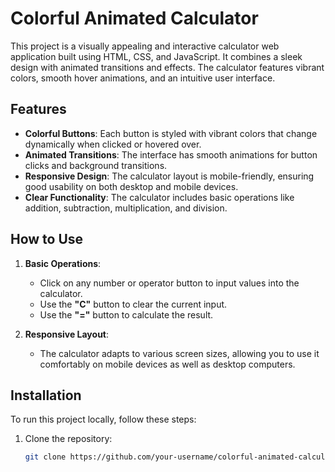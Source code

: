 # Colorful Animated Calculator

This project is a visually appealing and interactive calculator web application built using HTML, CSS, and JavaScript. It combines a sleek design with animated transitions and effects. The calculator features vibrant colors, smooth hover animations, and an intuitive user interface.

## Features

- **Colorful Buttons**: Each button is styled with vibrant colors that change dynamically when clicked or hovered over.
- **Animated Transitions**: The interface has smooth animations for button clicks and background transitions.
- **Responsive Design**: The calculator layout is mobile-friendly, ensuring good usability on both desktop and mobile devices.
- **Clear Functionality**: The calculator includes basic operations like addition, subtraction, multiplication, and division.

## How to Use

1. **Basic Operations**:
   - Click on any number or operator button to input values into the calculator.
   - Use the **"C"** button to clear the current input.
   - Use the **"="** button to calculate the result.

2. **Responsive Layout**:
   - The calculator adapts to various screen sizes, allowing you to use it comfortably on mobile devices as well as desktop computers.

## Installation

To run this project locally, follow these steps:

1. Clone the repository:
   ```bash
   git clone https://github.com/your-username/colorful-animated-calculator.git
